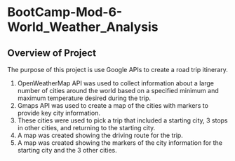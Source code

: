 # BootCamp-Mod-6-World_Weather_Analysis
## Overview of Project
The purpose of this project is use Google APIs to create a road trip itinerary. 
1. OpenWeatherMap API was used to collect information about a large number of cities around the world based on a specified minimum and maximum temperature desired during the trip. 
2. Gmaps API was used to create a map of the cities with markers to provide key city information. 
3. These cities were used to pick a trip that included a starting city, 3 stops in other cities, and returning to the starting city.
4. A map was created showing the driving route for the trip.
5. A map was created showing the markers of the city information for the starting city and the 3 other cities. 
